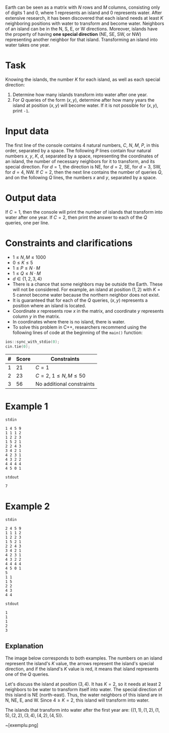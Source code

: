 Earth can be seen as a matrix with $N$ rows and $M$ columns, consisting only of digits $1$ and $0$, where $1$ represents an island and $0$ represents water. After extensive research, it has been discovered that each island needs at least $K$ neighboring positions with water to transform and become water. Neighbors of an island can be in the N, S, E, or W directions. Moreover, islands have the property of having **one special direction** (NE, SE, SW, or NW) representing another neighbor for that island. Transforming an island into water takes one year.

# Task
Knowing the islands, the number $K$ for each island, as well as each special direction:
1) Determine how many islands transform into water after one year.
2) For $Q$ queries of the form $(x, y)$, determine after how many years the island at position $(x, y)$ will become water. If it is not possible for $(x, y)$, print `-1`.

# Input data
The first line of the console contains 4 natural numbers, $C$, $N$, $M$, $P$, in this order, separated by a space. The following $P$ lines contain four natural numbers $x$, $y$, $K$, $d$, separated by a space, representing the coordinates of an island, the number of necessary neighbors for it to transform, and its special direction. For $d = 1$, the direction is NE, for $d = 2$, SE, for $d = 3$, SW, for $d = 4$, NW. If $C = 2$, then the next line contains the number of queries $Q$, and on the following $Q$ lines, the numbers $x$ and $y$, separated by a space.

# Output data
If $C = 1$, then the console will print the number of islands that transform into water after one year. If $C = 2$, then print the answer to each of the $Q$ queries, one per line.

# Constraints and clarifications
- $1 \leq N, M \leq 1000$
- $0 \leq K \leq 5$
- $1 \leq P \leq N \cdot M$
- $1 \leq Q \leq N \cdot M$
- $d \in \{1, 2, 3, 4\}$
- There is a chance that some neighbors may be outside the Earth. These will not be considered. For example, an island at position $(1, 2)$ with $K = 5$ cannot become water because the northern neighbor does not exist.
- It is guaranteed that for each of the $Q$ queries, $(x, y)$ represents a position where an island is located.
- Coordinate $x$ represents row $x$ in the matrix, and coordinate $y$ represents column $y$ in the matrix.
- In coordinates where there is no island, there is water.
- To solve this problem in C++, researchers recommend using the following lines of code at the beginning of the `main()` function:
```cpp
ios::sync_with_stdio(0);
cin.tie(0);
```
|#|Score|Constraints|
|-|-|--------|
|1|21|$C = 1$|
|2|23|$C = 2$, $1 \leq N, M \leq 50$|
|3|56|No additional constraints|

# Example 1
`stdin`
```
1 4 5 9
1 1 1 2
1 2 2 3
1 5 2 1
2 2 4 3
3 4 2 1
4 2 3 1
4 3 2 2
4 4 4 4
4 5 0 1
```

`stdout`
```
7
```

# Example 2
`stdin`
```
2 4 5 9
1 1 1 2
1 2 2 3
1 5 2 1
2 2 4 3
3 4 2 1
4 2 3 1
4 3 2 2
4 4 4 4
4 5 0 1
5
1 1
1 5
2 2
4 3
4 4
```

`stdout`
```
1
1
1
2
3
```

## Explanation
The image below corresponds to both examples. The numbers on an island represent the island's $K$ value, the arrows represent the island's special direction, and if the island's $K$ value is red, it means that island represents one of the $Q$ queries.

Let's discuss the island at position $(3, 4)$. It has $K = 2$, so it needs at least 2 neighbors to be water to transform itself into water. The special direction of this island is NE (north-east). Thus, the water neighbors of this island are in N, NE, E, and W. Since $4 \geq K = 2$, this island will transform into water.

The islands that transform into water after the first year are: $\{(1,1), (1,2), (1,5), (2,2), (3,4), (4,2), (4,5)\}$.

~[exemplu.png]